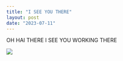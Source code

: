 ```yaml
---
title: "I SEE YOU THERE"
layout: post
date: "2023-07-11"
---
```


OH HAI THERE I SEE YOU WORKING THERE

![](/assets/images/2023/20230611_095549-461x1024.jpg)
